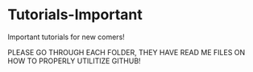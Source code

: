 # Tutorials-Important
Important tutorials for new comers!

PLEASE GO THROUGH EACH FOLDER, THEY HAVE READ ME FILES ON HOW TO PROPERLY UTILITIZE GITHUB!
